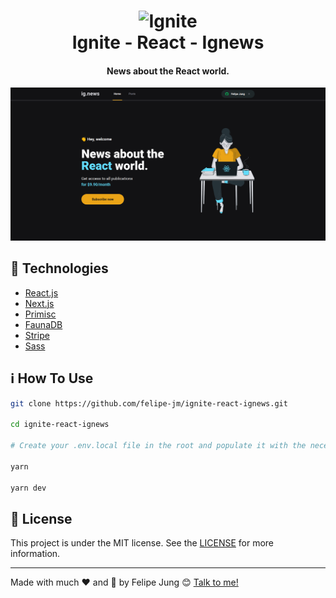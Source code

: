 <h1 align="center">
    <img width="120" alt="Ignite" src="https://res.cloudinary.com/dqcqifjms/image/upload/v1615216700/felipejung/ignite.png" />
    <br>
    Ignite - React - Ignews
</h1>

<h4 align="center">
  News about the React world.
</h4>

![App image](./app.png)

## :rocket: Technologies

- [React.js](https://reactjs.org/)
- [Next.js](https://nextjs.org)
- [Primisc](https://prismic.io)
- [FaunaDB](https://fauna.com)
- [Stripe](https://stripe.com)
- [Sass](https://sass-lang.com)

## :information_source: How To Use

```bash
git clone https://github.com/felipe-jm/ignite-react-ignews.git

cd ignite-react-ignews

# Create your .env.local file in the root and populate it with the necessary enviromental variables

yarn

yarn dev
```

## :memo: License

This project is under the MIT license. See the [LICENSE](https://github.com/felipe-jm/ignite-react-ignews/blob/master/LICENSE) for more information.

---

Made with much :heart: and :muscle: by Felipe Jung :blush: <a href="https://www.linkedin.com/in/felipe-jung/">Talk to me!</a>
